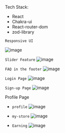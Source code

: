  Tech Stack:
   - React
   - Chakra-ui
   - React-router-dom
   - zod-library

`Responsive UI`

![image](https://github.com/user-attachments/assets/89268072-d447-44d6-87a7-043db23b5056)


`Slider Feature`
![image](https://github.com/user-attachments/assets/fab64055-b3a6-4b68-a123-21b11777e561)

`FAQ in the footer`
![image](https://github.com/user-attachments/assets/a2d8c31e-7346-41d2-957c-da5c0e2d2813)

`Login Page`
![image](https://github.com/user-attachments/assets/c8c0f6a3-028f-46ac-8ff6-8a91c6e61113)

`Sign-up Page`
![image](https://github.com/user-attachments/assets/9b554989-001c-4aac-8383-abe531f22ae1)

Profile Page
  - `profile`
  ![image](https://github.com/user-attachments/assets/12c7e9bc-af55-48eb-b87e-1f154d2f441a)

  - `my-store`
  ![image](https://github.com/user-attachments/assets/a36c88c4-0e07-4bd7-b3e9-ae5067a8977a)

  - `Earning`
  ![image](https://github.com/user-attachments/assets/9a2c9d1f-cddd-48a9-aeaf-7c7cac25b738)

  








